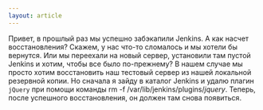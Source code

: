 ```yaml
---
layout: article
---
```

Привет, в прошлый раз мы успешно забэкапили Jenkins.
А как насчет восстановления? Скажем, у нас что-то сломалось и мы хотели бы вернутся. Или мы переехали на новый сервер, установили там пустой Jenkins и хотим, чтобы все было по-прежнему?
В нашем случае мы просто хотим восстановить наш тестовый сервер из нашей локальной резервной копии. Но сначала я зайду в каталог Jenkins и удалю плагин `jQuery` при помощи команды rm -f /var/lib/jenkins/plugins/*jquery*. Теперь, после успешного восстановления, он должен там снова появиться.
